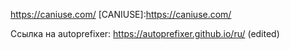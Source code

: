 https://caniuse.com/
[CANIUSE]:https://caniuse.com/

Ссылка на autoprefixer:
https://autoprefixer.github.io/ru/ (edited) 
